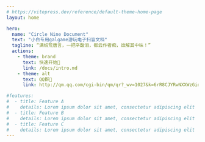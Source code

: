 ```yaml
---
# https://vitepress.dev/reference/default-theme-home-page
layout: home

hero:
  name: "Circle Nine Document"
  text: "小白专用galgame游玩电子扫盲文档"
  tagline: “满纸荒唐言，一把辛酸泪，都云作者痴，谁解其中味！”
  actions:
    - theme: brand
      text: 快速开始🥵
      link: /docs/intro.md
    - theme: alt
      text: QQ群🐧
      link: http://qm.qq.com/cgi-bin/qm/qr?_wv=1027&k=6rR8CJYRwNXXWzGid-tS8E8PuLhjIGqE&authKey=CNQgQ7HpgysmlqXDdQU%2FlFX2mOU4OWJd6mGHCoYGQBJK1vcPOijlLx9Gt6El0gbV&noverify=0&group_code=389113592

#features:
#  - title: Feature A
#    details: Lorem ipsum dolor sit amet, consectetur adipiscing elit
#  - title: Feature B
#    details: Lorem ipsum dolor sit amet, consectetur adipiscing elit
#  - title: Feature C
#    details: Lorem ipsum dolor sit amet, consectetur adipiscing elit
---
```


